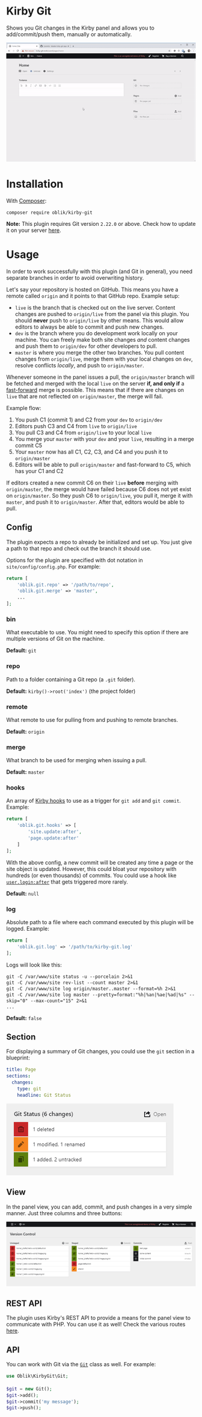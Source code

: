 # Kirby Git

Shows you Git changes in the Kirby panel and allows you to add/commit/push them, manually or automatically.

![demo gif in the panel](demo.gif)

# Installation

With [Composer](https://packagist.org/packages/oblik/kirby-git):

```
composer require oblik/kirby-git
```

**Note:** This plugin requires Git version `2.22.0` or above. Check how to update it on your server [here](https://unix.stackexchange.com/a/170831/405871).

# Usage

In order to work successfully with this plugin (and Git in general), you need separate branches in order to avoid overwriting history.

Let's say your repository is hosted on GitHub. This means you have a remote called `origin` and it points to that GitHub repo. Example setup:

- `live` is the branch that is checked out on the live server. Content changes are pushed to `origin/live` from the panel via this plugin. You should **never** push to `origin/live` by other means. This would allow editors to always be able to commit and push new changes.
- `dev` is the branch where you do development work locally on your machine. You can freely make both site changes _and_ content changes and push them to `origin/dev` for other developers to pull.
- `master` is where you merge the other two branches. You pull content changes from `origin/live`, merge them with your local changes on `dev`, resolve conflicts _locally_, and push to `origin/master`.

Whenever someone in the panel issues a pull, the `origin/master` branch will be fetched and merged with the local `live` on the server **if, and only if** a [fast-forward](https://git-scm.com/docs/git-merge#Documentation/git-merge.txt---ff-only) merge is possible. This means that if there are changes on `live` that are not reflected on `origin/master`, the merge will fail.

Example flow:

1. You push C1 (commit 1) and C2 from your `dev` to `origin/dev`
1. Editors push C3 and C4 from `live` to `origin/live`
1. You pull C3 and C4 from `origin/live` to your local `live`
1. You merge your `master` with your `dev` and your `live`, resulting in a merge commit C5
1. Your `master` now has all C1, C2, C3, and C4 and you push it to `origin/master`
1. Editors will be able to pull `origin/master` and fast-forward to C5, which has your C1 and C2

If editors created a new commit C6 on their `live` **before** merging with `origin/master`, the merge would have failed because C6 does not yet exist on `origin/master`. So they push C6 to `origin/live`, you pull it, merge it with `master`, and push it to `origin/master`. After that, editors would be able to pull.

## Config

The plugin expects a repo to already be initialized and set up. You just give a path to that repo and check out the branch it should use.

Options for the plugin are specified with dot notation in `site/config/config.php`. For example:

```php
return [
    'oblik.git.repo' => '/path/to/repo',
    'oblik.git.merge' => 'master',
    ...
];
```

### bin

What executable to use. You might need to specify this option if there are multiple versions of Git on the machine.

**Default:** `git`

### repo

Path to a folder containing a Git repo (a `.git` folder).

**Default:** `kirby()->root('index')` (the project folder)

### remote

What remote to use for pulling from and pushing to remote branches.

**Default:** `origin`

### merge

What branch to be used for merging when issuing a pull.

**Default:** `master`

### hooks

An array of [Kirby hooks](https://getkirby.com/docs/reference/plugins/extensions/hooks) to use as a trigger for `git add` and `git commit`. Example:

```php
return [
    'oblik.git.hooks' => [
        'site.update:after',
        'page.update:after'
    ]
];
```

With the above config, a new commit will be created any time a page or the site object is updated. However, this could bloat your repository with hundreds (or even thousands) of commits. You could use a hook like [`user.login:after`](https://getkirby.com/docs/reference/plugins/hooks/user-login-after) that gets triggered more rarely.

**Default:** `null`

### log

Absolute path to a file where each command executed by this plugin will be logged. Example:

```php
return [
    'oblik.git.log' => '/path/to/kirby-git.log'
];
```

Logs will look like this:

```
git -C /var/www/site status -u --porcelain 2>&1
git -C /var/www/site rev-list --count master 2>&1
git -C /var/www/site log origin/master..master --format=%h 2>&1
git -C /var/www/site log master --pretty=format:"%h|%an|%ae|%ad|%s" --skip="0" --max-count="15" 2>&1
...
```

**Default:** `false`

## Section

For displaying a summary of Git changes, you could use the `git` section in a blueprint:

```yml
title: Page
sections:
  changes:
    type: git
    headline: Git Status
```

![git status section](section.jpg)

## View

In the panel view, you can add, commit, and push changes in a very simple manner. Just three columns and three buttons:

![git panel view](view.png)

## REST API

The plugin uses Kirby's REST API to provide a means for the panel view to communicate with PHP. You can use it as well! Check the various routes [here](../lib/routes.php).

## API

You can work with Git via the [`Git`](../lib/Git.php) class as well. For example:

```php
use Oblik\KirbyGit\Git;

$git = new Git();
$git->add();
$git->commit('my message');
$git->push();
```
